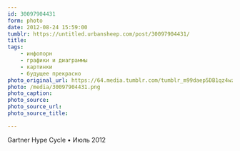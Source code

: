 ```yaml
---
id: 30097904431
form: photo
date: 2012-08-24 15:59:00
tumblr: https://untitled.urbansheep.com/post/30097904431/
title:
tags:
    - инфопорн
    - графики и диаграммы
    - картинки
    - будущее прекрасно
photo_original_url: https://64.media.tumblr.com/tumblr_m99daep5DB1qz4wzio1_1280.png
photo: /media/30097904431.png
photo_caption: 
photo_source:
photo_source_url:
photo_source_title:

---
```


<p>Gartner Hype Cycle • Июль 2012</p>
